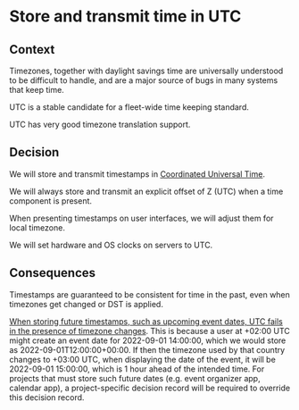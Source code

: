 # Store and transmit time in UTC

## Context
Timezones, together with daylight savings time are universally understood to be difficult to handle, and are a major source of bugs in many systems that keep time.

UTC is a stable candidate for a fleet-wide time keeping standard.

UTC has very good timezone translation support.

## Decision
We will store and transmit timestamps in [Coordinated Universal Time](https://en.wikipedia.org/wiki/Coordinated_Universal_Time).

We will always store and transmit an explicit offset of Z (UTC) when a time component is present.

When presenting timestamps on user interfaces, we will adjust them for local timezone.

We will set hardware and OS clocks on servers to UTC.

## Consequences
Timestamps are guaranteed to be consistent for time in the past, even when timezones get changed or DST is applied.

[When storing future timestamps, such as upcoming event dates, UTC fails in the presence of timezone changes](https://codeblog.jonskeet.uk/2019/03/27/storing-utc-is-not-a-silver-bullet). This is because a user at +02:00 UTC might create an event date for 2022-09-01 14:00:00, which we would store as 2022-09-01T12:00:00+00:00. If then the timezone used by that country changes to +03:00 UTC, when displaying the date of the event, it will be 2022-09-01 15:00:00, which is 1 hour ahead of the intended time. For projects that must store such future dates (e.g. event organizer app, calendar app), a project-specific decision record will be required to override this decision record.
